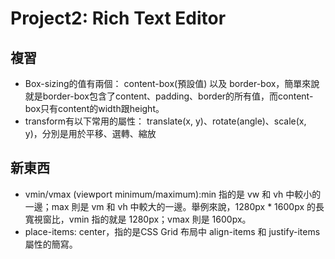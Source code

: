 # Project2: Rich Text Editor

## 複習
* Box-sizing的值有兩個： content-box(預設值) 以及 border-box，簡單來說就是border-box包含了content、padding、border的所有值，而content-box只有content的width跟height。
* transform有以下常用的屬性： translate(x, y)、rotate(angle)、scale(x, y)，分別是用於平移、選轉、縮放

## 新東西
* vmin/vmax (viewport minimum/maximum):min 指的是 vw 和 vh 中較小的一邊；max 則是 vm 和 vh 中較大的一邊。舉例來說，1280px * 1600px 的長寬視窗比，vmin 指的就是 1280px；vmax 則是 1600px。
* place-items: center，指的是CSS Grid 布局中 align-items 和 justify-items屬性的簡寫。
